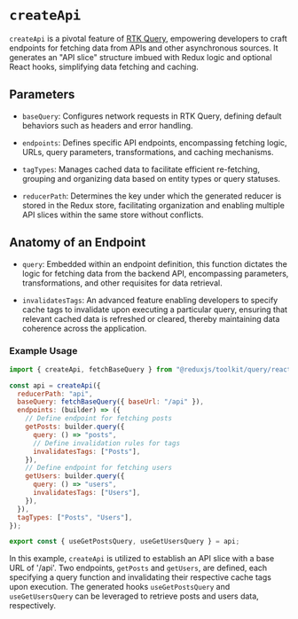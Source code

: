 # `createApi`

`createApi` is a pivotal feature of [RTK Query](../0-RTK%20Query%20Basics.md), empowering developers to craft endpoints for fetching data from APIs and other asynchronous sources. It generates an "API slice" structure imbued with Redux logic and optional React hooks, simplifying data fetching and caching.

## Parameters

- `baseQuery`: Configures network requests in RTK Query, defining default behaviors such as headers and error handling.

- `endpoints`: Defines specific API endpoints, encompassing fetching logic, URLs, query parameters, transformations, and caching mechanisms.

- `tagTypes`: Manages cached data to facilitate efficient re-fetching, grouping and organizing data based on entity types or query statuses.

- `reducerPath`: Determines the key under which the generated reducer is stored in the Redux store, facilitating organization and enabling multiple API slices within the same store without conflicts.

## Anatomy of an Endpoint

- `query`: Embedded within an endpoint definition, this function dictates the logic for fetching data from the backend API, encompassing parameters, transformations, and other requisites for data retrieval.

- `invalidatesTags`: An advanced feature enabling developers to specify cache tags to invalidate upon executing a particular query, ensuring that relevant cached data is refreshed or cleared, thereby maintaining data coherence across the application.

### Example Usage

```javascript
import { createApi, fetchBaseQuery } from "@reduxjs/toolkit/query/react";

const api = createApi({
  reducerPath: "api",
  baseQuery: fetchBaseQuery({ baseUrl: "/api" }),
  endpoints: (builder) => ({
    // Define endpoint for fetching posts
    getPosts: builder.query({
      query: () => "posts",
      // Define invalidation rules for tags
      invalidatesTags: ["Posts"],
    }),
    // Define endpoint for fetching users
    getUsers: builder.query({
      query: () => "users",
      invalidatesTags: ["Users"],
    }),
  }),
  tagTypes: ["Posts", "Users"],
});

export const { useGetPostsQuery, useGetUsersQuery } = api;
```

In this example, `createApi` is utilized to establish an API slice with a base URL of '/api'. Two endpoints, `getPosts` and `getUsers`, are defined, each specifying a query function and invalidating their respective cache tags upon execution. The generated hooks `useGetPostsQuery` and `useGetUsersQuery` can be leveraged to retrieve posts and users data, respectively.
